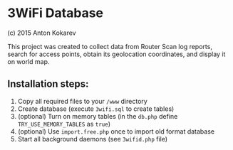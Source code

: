 # 3WiFi Database

(c) 2015 Anton Kokarev

This project was created to collect data from Router Scan log reports, search for access points, obtain its geolocation coordinates, and display it on world map.

## Installation steps:
1. Copy all required files to your `/www` directory
2. Create database (execute `3wifi.sql` to create tables)
3. (optional) Turn on memory tables (in the `db.php` define `TRY_USE_MEMORY_TABLES` as `true`)
4. (optional) Use `import.free.php` once to import old format database
5. Start all background daemons (see `3wifid.php` file)
